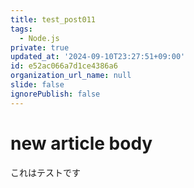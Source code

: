 ```yaml
---
title: test_post011
tags:
  - Node.js
private: true
updated_at: '2024-09-10T23:27:51+09:00'
id: e52ac066a7d1ce4386a6
organization_url_name: null
slide: false
ignorePublish: false
---
```

# new article body
これはテストです
